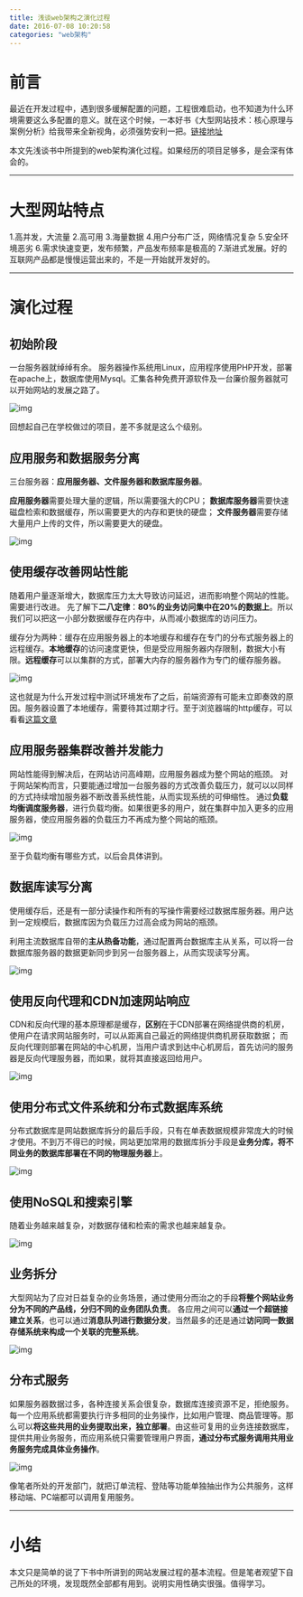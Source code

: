 ```yaml
---
title: 浅谈web架构之演化过程
date: 2016-07-08 10:20:58
categories: "web架构"
---
```


# **前言**
最近在开发过程中，遇到很多缓解配置的问题，工程很难启动，也不知道为什么环境需要这么多配置的意义。就在这个时候，一本好书《大型网站技术：核心原理与案例分析》给我带来全新视角，必须强势安利一把。[链接地址](http://note.youdao.com/yws/public/redirect/share?id=4ae9da1f642031f64d8c0525d7cdaef6&type=false)

本文先浅谈书中所提到的web架构演化过程。如果经历的项目足够多，是会深有体会的。

---

# **大型网站特点**

1.高并发，大流量
2.高可用
3.海量数据
4.用户分布广泛，网络情况复杂
5.安全环境恶劣
6.需求快速变更，发布频繁，产品发布频率是极高的
7.渐进式发展。好的互联网产品都是慢慢运营出来的，不是一开始就开发好的。

---

# **演化过程**

## **初始阶段**

一台服务器就绰绰有余。
服务器操作系统用Linux，应用程序使用PHP开发，部署在apache上，数据库使用Mysql。汇集各种免费开源软件及一台廉价服务器就可以开始网站的发展之路了。

![img](../浅谈web架构之演化过程/1.jpg)

回想起自己在学校做过的项目，差不多就是这么个级别。

## **应用服务和数据服务分离**

三台服务器：**应用服务器、文件服务器和数据库服务器**。

**应用服务器**需要处理大量的逻辑，所以需要强大的CPU；
**数据库服务器**需要快速磁盘检索和数据缓存，所以需要更大的内存和更快的硬盘；
**文件服务器**需要存储大量用户上传的文件，所以需要更大的硬盘。

![img](../浅谈web架构之演化过程/2.jpg)

## **使用缓存改善网站性能**

随着用户量逐渐增大，数据库压力太大导致访问延迟，进而影响整个网站的性能。需要进行改进。
先了解下**二八定律**：**80%的业务访问集中在20%的数据上**。所以我们可以把这一小部分数据缓存在内存中，从而减小数据库的访问压力。

缓存分为两种：缓存在应用服务器上的本地缓存和缓存在专门的分布式服务器上的远程缓存。**本地缓存**的访问速度更快，但是受应用服务器内存限制，数据大小有限。**远程缓存**可以以集群的方式，部署大内存的服务器作为专门的缓存服务器。

![img](../浅谈web架构之演化过程/3.jpg)

这也就是为什么开发过程中测试环境发布了之后，前端资源有可能未立即奏效的原因。服务器设置了本地缓存，需要待其过期才行。至于浏览器端的http缓存，可以看看[这篇文章](http://brizer.github.io/2016/05/25/%E5%88%9D%E6%AD%A5%E5%AD%A6%E4%B9%A0http%E7%BC%93%E5%AD%98%E6%9C%BA%E5%88%B6/)

## **应用服务器集群改善并发能力**

网站性能得到解决后，在网站访问高峰期，应用服务器成为整个网站的瓶颈。
对于网站架构而言，只要能通过增加一台服务器的方式改善负载压力，就可以以同样的方式持续增加服务器不断改善系统性能，从而实现系统的可伸缩性。
通过**负载均衡调度服务器**，进行负载均衡。如果很更多的用户，就在集群中加入更多的应用服务器，使应用服务器的负载压力不再成为整个网站的瓶颈。

![img](../浅谈web架构之演化过程/4.jpg)

至于负载均衡有哪些方式，以后会具体讲到。

## **数据库读写分离**

使用缓存后，还是有一部分读操作和所有的写操作需要经过数据库服务器。用户达到一定规模后，数据库因为负载压力过高会成为网站的瓶颈。

利用主流数据库自带的**主从热备功能**，通过配置两台数据库主从关系，可以将一台数据库服务器的数据更新同步到另一台服务器上，从而实现读写分离。

![img](../浅谈web架构之演化过程/5.jpg)

## **使用反向代理和CDN加速网站响应**

CDN和反向代理的基本原理都是缓存，**区别**在于CDN部署在网络提供商的机房，使用户在请求网站服务时，可以从距离自己最近的网络提供商机房获取数据；
而反向代理则部署在网站的中心机房，当用户请求到达中心机房后，首先访问的服务器是反向代理服务器，而如果，就将其直接返回给用户。

![img](../浅谈web架构之演化过程/6.jpg)

## **使用分布式文件系统和分布式数据库系统**

分布式数据库是网站数据库拆分的最后手段，只有在单表数据规模非常庞大的时候才使用。不到万不得已的时候，网站更加常用的数据库拆分手段是**业务分库，将不同业务的数据库部署在不同的物理服务器**上。

![img](../浅谈web架构之演化过程/7.jpg)

## **使用NoSQL和搜索引擎**

随着业务越来越复杂，对数据存储和检索的需求也越来越复杂。

![img](../浅谈web架构之演化过程/8.jpg)

## **业务拆分**

大型网站为了应对日益复杂的业务场景，通过使用分而治之的手段**将整个网站业务分为不同的产品线，分归不同的业务团队负责**。
各应用之间可以**通过一个超链接建立关系**，也可以通过**消息队列进行数据分发**，当然最多的还是通过**访问同一数据存储系统来构成一个关联的完整系统**。

![img](../浅谈web架构之演化过程/9.jpg)

## **分布式服务**

如果服务器数据过多，各种连接关系会很复杂，数据库连接资源不足，拒绝服务。
每一个应用系统都需要执行许多相同的业务操作，比如用户管理、商品管理等。那么可以**将这些共用的业务提取出来，独立部署**。由这些可复用的业务连接数据库，提供共用业务服务，而应用系统只需要管理用户界面，**通过分布式服务调用共用业务服务完成具体业务操作**。

![img](../浅谈web架构之演化过程/10.jpg)

像笔者所处的开发部门，就把订单流程、登陆等功能单独抽出作为公共服务，这样移动端、PC端都可以调用复用服务。

---

# **小结**

本文只是简单的说了下书中所讲到的网站发展过程的基本流程。但是笔者观望下自己所处的环境，发现既然全部都有用到。说明实用性确实很强。值得学习。